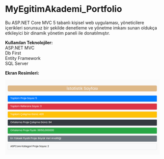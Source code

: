 # MyEgitimAkademi_Portfolio
Bu ASP.NET Core MVC 5 tabanlı kişisel web uygulaması, yöneticilere içerikleri sorunsuz bir şekilde denetleme ve yönetme imkanı sunan oldukça etkileyici bir dinamik yönetim paneli ile donatılmıştır.
<br>

**Kullanılan Teknolojiler:**<br>
ASP.NET MVC <br>
Db First <br>
Entity Framework <br>
SQL Server <br>

**Ekran Resimleri:**<br>

![](https://github.com/eyupogluuu/MyEgitimAkademi_Portfolio/blob/master/6.PNG)

